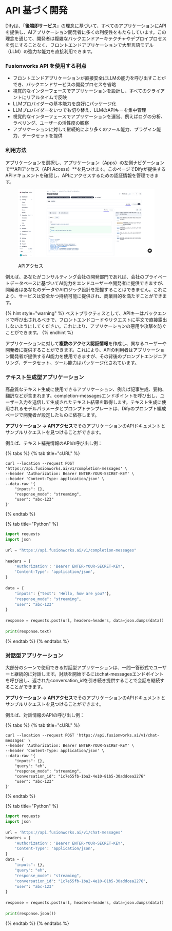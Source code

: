 # API 基づく開発

Difyは、「**後端即サービス**」の理念に基づいて、すべてのアプリケーションにAPIを提供し、AIアプリケーション開発者に多くの利便性をもたらしています。この理念を通じて、開発者は複雑なバックエンドアーキテクチャやデプロイプロセスを気にすることなく、フロントエンドアプリケーションで大型言語モデル（LLM）の強力な能力を直接利用できます。

### Fusionworks API を使用する利点

* フロントエンドアプリケーションが直接安全にLLMの能力を呼び出すことができ、バックエンドサービスの開発プロセスを省略
* 視覚的なインターフェースでアプリケーションを設計し、すべてのクライアントにリアルタイムで反映
* LLMプロバイダーの基本能力を良好にパッケージ化
* LLMプロバイダーをいつでも切り替え、LLMのAPIキーを集中管理
* 視覚的なインターフェースでアプリケーションを運営、例えばログの分析、ラベリング、ユーザーの活性度の観察
* アプリケーションに対して継続的により多くのツール能力、プラグイン能力、データセットを提供

### 利用方法

アプリケーションを選択し、アプリケーション（Apps）の左側ナビゲーションで**APIアクセス（API Access）**を見つけます。このページでDifyが提供するAPIドキュメントを確認し、APIにアクセスするための認証情報を管理できます。

<figure><img src="../../.gitbook/assets/image.png" alt=""><figcaption><p>APIアクセス</p></figcaption></figure>

例えば、あなたがコンサルティング会社の開発部門であれば、会社のプライベートデータベースに基づいてAI能力をエンドユーザーや開発者に提供できますが、開発者はあなたのデータやAIロジック設計を把握することはできません。これにより、サービスは安全かつ持続可能に提供され、商業目的を満たすことができます。

{% hint style="warning" %}
ベストプラクティスとして、APIキーはバックエンドで呼び出されるべきで、フロントエンドコードやリクエストに平文で直接露出しないようにしてください。これにより、アプリケーションの悪用や攻撃を防ぐことができます。
{% endhint %}

アプリケーションに対して**複数のアクセス認証情報**を作成し、異なるユーザーや開発者に提供することができます。これにより、APIの利用者はアプリケーション開発者が提供するAI能力を使用できますが、その背後のプロンプトエンジニアリング、データセット、ツール能力はパッケージ化されています。

### テキスト生成型アプリケーション

高品質なテキスト生成に使用できるアプリケーション、例えば記事生成、要約、翻訳などが含まれます。completion-messagesエンドポイントを呼び出し、ユーザー入力を送信して生成されたテキスト結果を取得します。テキスト生成に使用されるモデルパラメータとプロンプトテンプレートは、Difyのプロンプト編成ページで開発者が設定したものに依存します。

**アプリケーション -> APIアクセス**でそのアプリケーションのAPIドキュメントとサンプルリクエストを見つけることができます。

例えば、テキスト補完情報のAPIの呼び出し例：

{% tabs %}
{% tab title="cURL" %}
```
curl --location --request POST 'https://api.fusionworks.ai/v1/completion-messages' \
--header 'Authorization: Bearer ENTER-YOUR-SECRET-KEY' \
--header 'Content-Type: application/json' \
--data-raw '{
    "inputs": {},
    "response_mode": "streaming",
    "user": "abc-123"
}'
```
{% endtab %}

{% tab title="Python" %}
```python
import requests
import json

url = "https://api.fusionworks.ai/v1/completion-messages"

headers = {
    'Authorization': 'Bearer ENTER-YOUR-SECRET-KEY',
    'Content-Type': 'application/json',
}

data = {
    "inputs": {"text": 'Hello, how are you?'},
    "response_mode": "streaming",
    "user": "abc-123"
}

response = requests.post(url, headers=headers, data=json.dumps(data))

print(response.text)
```
{% endtab %}
{% endtabs %}

### 対話型アプリケーション

大部分のシーンで使用できる対話型アプリケーションは、一問一答形式でユーザーと継続的に対話します。対話を開始するにはchat-messagesエンドポイントを呼び出し、返されたconversation\_idを引き続き提供することで会話を継続することができます。

**アプリケーション -> APIアクセス**でそのアプリケーションのAPIドキュメントとサンプルリクエストを見つけることができます。

例えば、対話情報のAPIの呼び出し例：

{% tabs %}
{% tab title="cURL" %}
```
curl --location --request POST 'https://api.fusionworks.ai/v1/chat-messages' \
--header 'Authorization: Bearer ENTER-YOUR-SECRET-KEY' \
--header 'Content-Type: application/json' \
--data-raw '{
    "inputs": {},
    "query": "eh",
    "response_mode": "streaming",
    "conversation_id": "1c7e55fb-1ba2-4e10-81b5-30addcea2276"
    "user": "abc-123"
}'

```
{% endtab %}

{% tab title="Python" %}
```python
import requests
import json

url = 'https://api.fusionworks.ai/v1/chat-messages'
headers = {
    'Authorization': 'Bearer ENTER-YOUR-SECRET-KEY',
    'Content-Type': 'application/json',
}
data = {
    "inputs": {},
    "query": "eh",
    "response_mode": "streaming",
    "conversation_id": "1c7e55fb-1ba2-4e10-81b5-30addcea2276",
    "user": "abc-123"
}

response = requests.post(url, headers=headers, data=json.dumps(data))

print(response.json())
```
{% endtab %}
{% endtabs %}